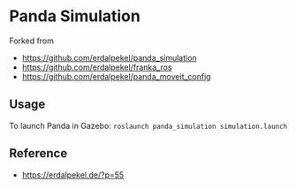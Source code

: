 # Panda Simulation
Forked from
* https://github.com/erdalpekel/panda_simulation
* https://github.com/erdalpekel/franka_ros
* https://github.com/erdalpekel/panda_moveit_config

## Usage
To launch Panda in Gazebo: `roslaunch panda_simulation simulation.launch`

## Reference
* https://erdalpekel.de/?p=55